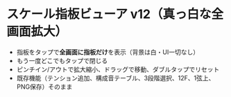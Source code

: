 # スケール指板ビューア v12（真っ白な全画面拡大）
- 指板をタップで**全画面に指板だけ**を表示（背景は白・UI一切なし）
- もう一度どこでもタップで閉じる
- ピンチイン/アウトで拡大縮小、ドラッグで移動、ダブルタップでリセット
- 既存機能（テンション追加、構成音テーブル、3段階選択、12F、1弦上、PNG保存）そのまま
